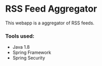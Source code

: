 # RSS Feed Aggregator #

This webapp is a aggregator of RSS feeds.

### Tools used: ###

 - Java 1.8
 - Spring Framework
 - Spring Security